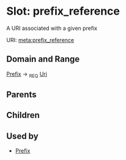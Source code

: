 
# Slot: prefix_reference


A URI associated with a given prefix

URI: [meta:prefix_reference](https://w3id.org/linkml/meta/prefix_reference)


## Domain and Range

[Prefix](Prefix.md) ->  <sub>REQ</sub> [Uri](types/Uri.md)

## Parents


## Children


## Used by

 * [Prefix](Prefix.md)
